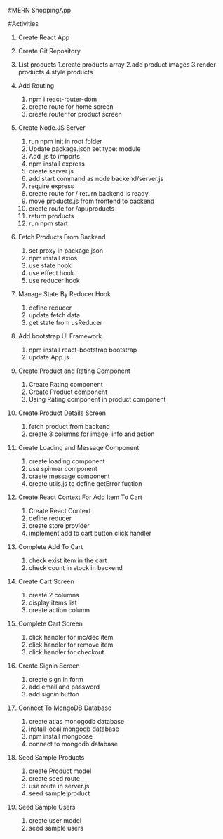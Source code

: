 #MERN ShoppingApp

#Activities

1. Create React App

2. Create Git Repository

3. List products
   1.create products array
   2.add product images
   3.render products
   4.style products

4. Add Routing

   1. npm i react-router-dom
   2. create route for home screen
   3. create router for product screen

5. Create Node.JS Server

   1. run npm init in root folder
   2. Update package.json set type: module
   3. Add .js to imports
   4. npm install express
   5. create server.js
   6. add start command as node backend/server.js
   7. require express
   8. create route for / return backend is ready.
   9. move products.js from frontend to backend
   10. create route for /api/products
   11. return products
   12. run npm start

6. Fetch Products From Backend

   1. set proxy in package.json
   2. npm install axios
   3. use state hook
   4. use effect hook
   5. use reducer hook

7. Manage State By Reducer Hook

   1. define reducer
   2. update fetch data
   3. get state from usReducer

8. Add bootstrap UI Framework

   1. npm install react-bootstrap bootstrap
   2. update App.js

9. Create Product and Rating Component

   1. Create Rating component
   2. Create Product component
   3. Using Rating component in product component

10. Create Product Details Screen

    1. fetch product from backend
    2. create 3 columns for image, info and action

11. Create Loading and Message Component

    1. create loading component
    2. use spinner component
    3. craete message component
    4. create utils.js to define getError fuction

12. Create React Context For Add Item To Cart

    1. Create React Context
    2. define reducer
    3. create store provider
    4. implement add to cart button click handler

13. Complete Add To Cart

    1. check exist item in the cart
    2. check count in stock in backend

14. Create Cart Screen

    1. create 2 columns
    2. display items list
    3. create action column

15. Complete Cart Screen
    1. click handler for inc/dec item
    2. click handler for remove item
    3. click handler for checkout

16. Create Signin Screen
    1. create sign in form
    2. add email and password
    3. add signin button

17. Connect To MongoDB Database
    1. create atlas monogodb database
    2. install local mongodb database
    3. npm install mongoose
    4. connect to mongodb database

18. Seed Sample Products
    1. create Product model
    2. create seed route
    3. use route in server.js
    4. seed sample product

19. Seed Sample Users
    1. create user model
    2. seed sample users